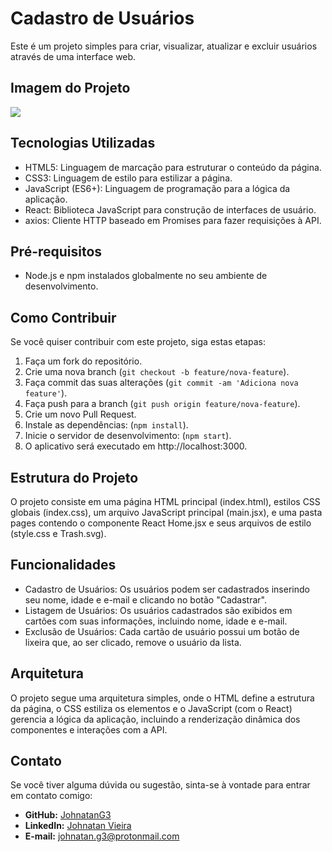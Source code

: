 # Cadastro de Usuários

Este é um projeto simples para criar, visualizar, atualizar e excluir usuários através de uma interface web.

## Imagem do Projeto

![](https://i.ibb.co/hRGHzTc/Sem-t-tulo-1.png)

## Tecnologias Utilizadas

- HTML5: Linguagem de marcação para estruturar o conteúdo da página.
- CSS3: Linguagem de estilo para estilizar a página.
- JavaScript (ES6+): Linguagem de programação para a lógica da aplicação.
- React: Biblioteca JavaScript para construção de interfaces de usuário.
- axios: Cliente HTTP baseado em Promises para fazer requisições à API.

## Pré-requisitos
- Node.js e npm instalados globalmente no seu ambiente de desenvolvimento.

## Como Contribuir

Se você quiser contribuir com este projeto, siga estas etapas:

1. Faça um fork do repositório.
2. Crie uma nova branch (`git checkout -b feature/nova-feature`).
3. Faça commit das suas alterações (`git commit -am 'Adiciona nova feature'`).
4. Faça push para a branch (`git push origin feature/nova-feature`).
5. Crie um novo Pull Request.
6. Instale as dependências: (`npm install`).
7. Inicie o servidor de desenvolvimento: (`npm start`).
8. O aplicativo será executado em http://localhost:3000.

## Estrutura do Projeto

O projeto consiste em uma página HTML principal (index.html), estilos CSS globais (index.css), um arquivo JavaScript principal (main.jsx), e uma pasta pages contendo o componente React Home.jsx e seus arquivos de estilo (style.css e Trash.svg).

## Funcionalidades

- Cadastro de Usuários: Os usuários podem ser cadastrados inserindo seu nome, idade e e-mail e clicando no botão "Cadastrar".
- Listagem de Usuários: Os usuários cadastrados são exibidos em cartões com suas informações, incluindo nome, idade e e-mail.
- Exclusão de Usuários: Cada cartão de usuário possui um botão de lixeira que, ao ser clicado, remove o usuário da lista.

## Arquitetura

O projeto segue uma arquitetura simples, onde o HTML define a estrutura da página, o CSS estiliza os elementos e o JavaScript (com o React) gerencia a lógica da aplicação, incluindo a renderização dinâmica dos componentes e interações com a API.

## Contato

Se você tiver alguma dúvida ou sugestão, sinta-se à vontade para entrar em contato comigo:

- **GitHub:** [JohnatanG3](https://github.com/JohnatanG3)
- **LinkedIn:** [Johnatan Vieira](https://www.linkedin.com/in/johnatan-vieira-a602542aa/)
- **E-mail:** johnatan.g3@protonmail.com
